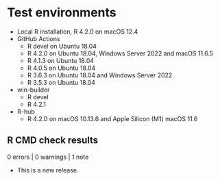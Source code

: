 # Test environments
* Local R installation, R 4.2.0 on macOS 12.4
* GitHub Actions
    * R devel on Ubuntu 18.04
    * R 4.2.0 on Ubuntu 18.04, Windows Server 2022 and macOS 11.6.5
    * R 4.1.3 on Ubuntu 18.04
    * R 4.0.5 on Ubuntu 18.04
    * R 3.6.3 on Ubuntu 18.04 and Windows Server 2022
    * R 3.5.3 on Ubuntu 18.04
* win-builder
    * R devel
    * R 4.2.1
* R-hub
    * R 4.2.0 on macOS 10.13.6 and Apple Silicon (M1) macOS 11.6

## R CMD check results

0 errors | 0 warnings | 1 note

* This is a new release.
